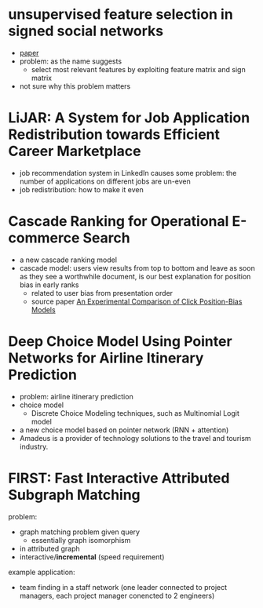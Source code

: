 # unsupervised feature selection in signed social networks

- [paper](http://www.public.asu.edu/~jundongl/paper/KDD17_SignedFS.pdf)
- problem: as the name suggests
  - select most relevant features by exploiting feature matrix and sign matrix
- not sure why this problem matters

# LiJAR: A System for Job Application Redistribution towards Efficient Career Marketplace

- job recommendation system in LinkedIn causes some problem: the number of applications on different jobs are un-even
- job redistribution: how to make it even


# Cascade Ranking for Operational E-commerce Search

- a new cascade ranking model
- cascade model: users view results from top to bottom and leave as soon as they see a worthwhile document, is our best explanation for position bias in early ranks
  - related to user bias from presentation order
  - source paper [An Experimental Comparison of Click Position-Bias Models](https://pdfs.semanticscholar.org/13d7/2ef522b405c18f7d228c5744687609b4c3a4.pdf)

# Deep Choice Model Using Pointer Networks for Airline Itinerary Prediction

- problem: airline itinerary prediction
- choice model
  - Discrete Choice Modeling techniques, such as Multinomial Logit model
- a new choice model based on pointer network (RNN + attention)
- Amadeus is a provider of technology solutions to the travel and tourism industry.

# FIRST: Fast Interactive Attributed Subgraph Matching

problem:

- graph matching problem given query
  - essentially graph isomorphism
- in attributed graph
- interactive/**incremental** (speed requirement)

example application:

- team finding in a staff network (one leader connected to project managers, each project manager conencted to 2 engineers)

